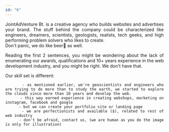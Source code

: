 ```yaml
---
id: "6"
---
```


<style>
c{
  color: var(--accent-color);
  display: inline-block;
  font-weight: 700;
}
centered{
  text-align:center;
}
justify{
  text-align:justify;
}
    Img{
      border: solid 1px #fff;
    }
    Img:hover{
      border: solid 2px var(--accent-color);
    }

 </style>

<justify>

JointAdVenture Bt. is a creative agency who builds websites and advertises your brand. The stuff  behind the company could be characterized like engineers, dreamers, scientists, geologists, realists, tech geeks, and high performing problem solvers who likes to create.  
Don't panic, we do like beer🍻 as well.  

Reading the first 2 sentences, you might be wondering about the lack of enumerating our awards, qualifications and 10+ years experience in the web development industry, and you might be right. We don't have that.  
 
Our skill set is different: 

          - as mentioned earlier, we're geoscientists and engineers who are trying to do more than to study the earth, we started to explore the clouds since more than 10 years and develop the web.
          - this way earned experience in creating webshops, marketing on instagram, facebook and google
          - but we can create your portfolio site or landing page
          - we are perfectionists and available ($), related to rest of web industry
          - don't be afraid, contact us, (we are human as you do the image is only for illustration)

</justify>
